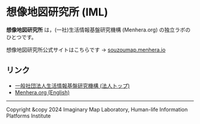 # 想像地図研究所 (IML)
__想像地図研究所__ は，(一社)生活情報基盤研究機構 (Menhera.org) の独立ラボのひとつです。

想像地図研究所公式サイトはこちらです → [souzoumap.menhera.io](https://souzoumap.menhera.io/)

## リンク
- [一般社団法人生活情報基盤研究機構 (法人トップ)](https://www.menhera.or.jp/)
- [Menhera.org (English)](https://www.menhera.org/)

----

Copyright &copy 2024 Imaginary Map Laboratory, Human-life Information Platforms Institute
